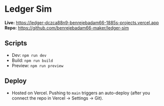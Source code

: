 ﻿# Ledger Sim

**Live:** https://ledger-dczca88n9-benrejebadam66-1885s-projects.vercel.app  
**Repo:** https://github.com/benrejebadam66-maker/ledger-sim

## Scripts
- Dev: `npm run dev`
- Build: `npm run build`
- Preview: `npm run preview`

## Deploy
- Hosted on Vercel. Pushing to `main` triggers an auto-deploy (after you connect the repo in Vercel → Settings → Git).
